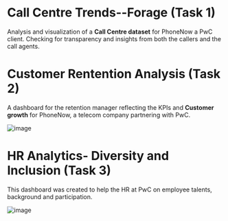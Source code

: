 # Call Centre Trends--Forage (Task 1)
Analysis and visualization of a **Call Centre dataset** for PhoneNow a PwC client. Checking for transparency and insights from both the callers and the call agents.
# Customer Rentention Analysis (Task 2)
A dashboard for the retention manager reflecting the KPIs and **Customer growth** for PhoneNow, a telecom company partnering with PwC.

![image](https://github.com/Temitope-odeyemi/PwC-PowerBI-Virtual-Case-Experience--Forage/assets/113670117/e7d38e92-10e9-446e-bff3-9d62b94870c1)
# HR Analytics- Diversity and Inclusion (Task 3)
This dashboard was created to help the HR at PwC on employee talents, background and participation. 

![image](https://github.com/Temitope-odeyemi/PwC-PowerBI-Virtual-Case-Experience--Forage/assets/113670117/678e7a95-41b8-445c-a3be-9ed8472237e4)




